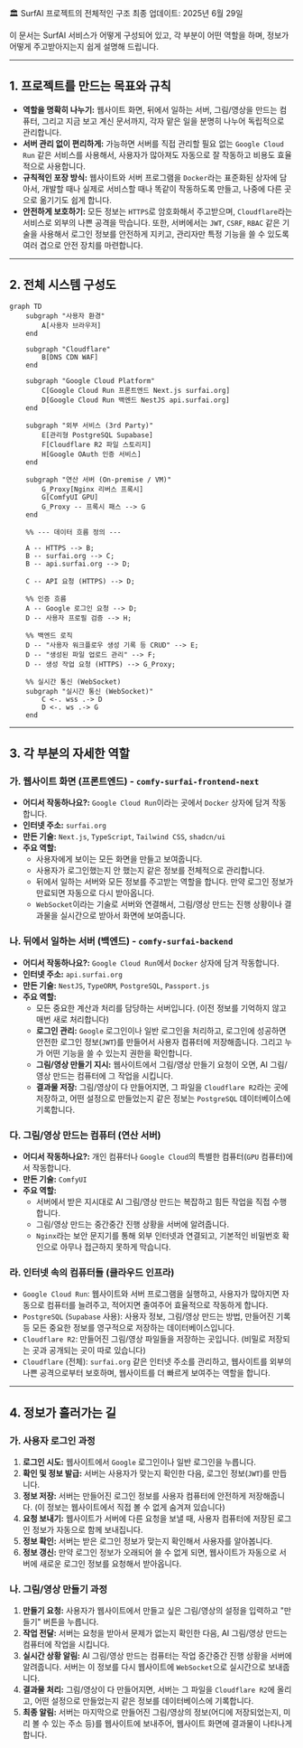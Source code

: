 🏛️ SurfAI 프로젝트의 전체적인 구조
최종 업데이트: 2025년 6월 29일

이 문서는 SurfAI 서비스가 어떻게 구성되어 있고, 각 부분이 어떤 역할을 하며, 정보가 어떻게 주고받아지는지 쉽게 설명해 드립니다.

---

## 1. 프로젝트를 만드는 목표와 규칙

-   **역할을 명확히 나누기:** 웹사이트 화면, 뒤에서 일하는 서버, 그림/영상을 만드는 컴퓨터, 그리고 지금 보고 계신 문서까지, 각자 맡은 일을 분명히 나누어 독립적으로 관리합니다.
-   **서버 관리 없이 편리하게:** 가능하면 서버를 직접 관리할 필요 없는 `Google Cloud Run` 같은 서비스를 사용해서, 사용자가 많아져도 자동으로 잘 작동하고 비용도 효율적으로 사용합니다.
-   **규칙적인 포장 방식:** 웹사이트와 서버 프로그램을 `Docker`라는 표준화된 상자에 담아서, 개발할 때나 실제로 서비스할 때나 똑같이 작동하도록 만들고, 나중에 다른 곳으로 옮기기도 쉽게 합니다.
-   **안전하게 보호하기:** 모든 정보는 `HTTPS`로 암호화해서 주고받으며, `Cloudflare`라는 서비스로 외부의 나쁜 공격을 막습니다. 또한, 서버에서는 `JWT`, `CSRF`, `RBAC` 같은 기술을 사용해서 로그인 정보를 안전하게 지키고, 관리자만 특정 기능을 쓸 수 있도록 여러 겹으로 안전 장치를 마련합니다.

---

## 2. 전체 시스템 구성도

```mermaid
graph TD
    subgraph "사용자 환경"
        A[사용자 브라우저]
    end

    subgraph "Cloudflare"
        B[DNS CDN WAF]
    end

    subgraph "Google Cloud Platform"
        C[Google Cloud Run 프론트엔드 Next.js surfai.org]
        D[Google Cloud Run 백엔드 NestJS api.surfai.org]
    end

    subgraph "외부 서비스 (3rd Party)"
        E[관리형 PostgreSQL Supabase]
        F[Cloudflare R2 파일 스토리지]
        H[Google OAuth 인증 서비스]
    end
    
    subgraph "연산 서버 (On-premise / VM)"
        G_Proxy[Nginx 리버스 프록시]
        G[ComfyUI GPU]
        G_Proxy -- 프록시 패스 --> G
    end

    %% --- 데이터 흐름 정의 ---

    A -- HTTPS --> B;
    B -- surfai.org --> C;
    B -- api.surfai.org --> D;
    
    C -- API 요청 (HTTPS) --> D;
    
    %% 인증 흐름
    A -- Google 로그인 요청 --> D;
    D -- 사용자 프로필 검증 --> H;

    %% 백엔드 로직
    D -- "사용자 워크플로우 생성 기록 등 CRUD" --> E;
    D -- "생성된 파일 업로드 관리" --> F;
    D -- 생성 작업 요청 (HTTPS) --> G_Proxy;
    
    %% 실시간 통신 (WebSocket)
    subgraph "실시간 통신 (WebSocket)"
        C <-. wss .-> D
        D <-. ws .-> G
    end
```

---

## 3. 각 부분의 자세한 역할

### 가. 웹사이트 화면 (프론트엔드) - `comfy-surfai-frontend-next`

-   **어디서 작동하나요?:** `Google Cloud Run`이라는 곳에서 `Docker` 상자에 담겨 작동합니다.
-   **인터넷 주소:** `surfai.org`
-   **만든 기술:** `Next.js`, `TypeScript`, `Tailwind CSS`, `shadcn/ui`
-   **주요 역할:**
    -   사용자에게 보이는 모든 화면을 만들고 보여줍니다.
    -   사용자가 로그인했는지 안 했는지 같은 정보를 전체적으로 관리합니다.
    -   뒤에서 일하는 서버와 모든 정보를 주고받는 역할을 합니다. 만약 로그인 정보가 만료되면 자동으로 다시 받아옵니다.
    -   `WebSocket`이라는 기술로 서버와 연결해서, 그림/영상 만드는 진행 상황이나 결과물을 실시간으로 받아서 화면에 보여줍니다.

### 나. 뒤에서 일하는 서버 (백엔드) - `comfy-surfai-backend`

-   **어디서 작동하나요?:** `Google Cloud Run`에서 `Docker` 상자에 담겨 작동합니다.
-   **인터넷 주소:** `api.surfai.org`
-   **만든 기술:** `NestJS`, `TypeORM`, `PostgreSQL`, `Passport.js`
-   **주요 역할:**
    -   모든 중요한 계산과 처리를 담당하는 서버입니다. (이전 정보를 기억하지 않고 매번 새로 처리합니다)
    -   **로그인 관리:** `Google` 로그인이나 일반 로그인을 처리하고, 로그인에 성공하면 안전한 로그인 정보(`JWT`)를 만들어서 사용자 컴퓨터에 저장해줍니다. 그리고 누가 어떤 기능을 쓸 수 있는지 권한을 확인합니다.
    -   **그림/영상 만들기 지시:** 웹사이트에서 그림/영상 만들기 요청이 오면, AI 그림/영상 만드는 컴퓨터에 그 작업을 시킵니다.
    -   **결과물 저장:** 그림/영상이 다 만들어지면, 그 파일을 `Cloudflare R2`라는 곳에 저장하고, 어떤 설정으로 만들었는지 같은 정보는 `PostgreSQL` 데이터베이스에 기록합니다.

### 다. 그림/영상 만드는 컴퓨터 (연산 서버)

-   **어디서 작동하나요?:** 개인 컴퓨터나 `Google Cloud`의 특별한 컴퓨터(`GPU` 컴퓨터)에서 작동합니다.
-   **만든 기술:** `ComfyUI`
-   **주요 역할:**
    -   서버에서 받은 지시대로 AI 그림/영상 만드는 복잡하고 힘든 작업을 직접 수행합니다.
    -   그림/영상 만드는 중간중간 진행 상황을 서버에 알려줍니다.
    -   `Nginx`라는 보안 문지기를 통해 외부 인터넷과 연결되고, 기본적인 비밀번호 확인으로 아무나 접근하지 못하게 막습니다.

### 라. 인터넷 속의 컴퓨터들 (클라우드 인프라)

-   `Google Cloud Run`: 웹사이트와 서버 프로그램을 실행하고, 사용자가 많아지면 자동으로 컴퓨터를 늘려주고, 적어지면 줄여주어 효율적으로 작동하게 합니다.
-   `PostgreSQL` (`Supabase` 사용): 사용자 정보, 그림/영상 만드는 방법, 만들어진 기록 등 모든 중요한 정보를 영구적으로 저장하는 데이터베이스입니다.
-   `Cloudflare R2`: 만들어진 그림/영상 파일들을 저장하는 곳입니다. (비밀로 저장되는 곳과 공개되는 곳이 따로 있습니다)
-   `Cloudflare` (전체): `surfai.org` 같은 인터넷 주소를 관리하고, 웹사이트를 외부의 나쁜 공격으로부터 보호하며, 웹사이트를 더 빠르게 보여주는 역할을 합니다.

---

## 4. 정보가 흘러가는 길

### 가. 사용자 로그인 과정

1.  **로그인 시도:** 웹사이트에서 `Google` 로그인이나 일반 로그인을 누릅니다.
2.  **확인 및 정보 발급:** 서버는 사용자가 맞는지 확인한 다음, 로그인 정보(`JWT`)를 만듭니다.
3.  **정보 저장:** 서버는 만들어진 로그인 정보를 사용자 컴퓨터에 안전하게 저장해줍니다. (이 정보는 웹사이트에서 직접 볼 수 없게 숨겨져 있습니다)
4.  **요청 보내기:** 웹사이트가 서버에 다른 요청을 보낼 때, 사용자 컴퓨터에 저장된 로그인 정보가 자동으로 함께 보내집니다.
5.  **정보 확인:** 서버는 받은 로그인 정보가 맞는지 확인해서 사용자를 알아봅니다.
6.  **정보 갱신:** 만약 로그인 정보가 오래되어 쓸 수 없게 되면, 웹사이트가 자동으로 서버에 새로운 로그인 정보를 요청해서 받아옵니다.

### 나. 그림/영상 만들기 과정

1.  **만들기 요청:** 사용자가 웹사이트에서 만들고 싶은 그림/영상의 설정을 입력하고 "만들기" 버튼을 누릅니다.
2.  **작업 전달:** 서버는 요청을 받아서 문제가 없는지 확인한 다음, AI 그림/영상 만드는 컴퓨터에 작업을 시킵니다.
3.  **실시간 상황 알림:** AI 그림/영상 만드는 컴퓨터는 작업 중간중간 진행 상황을 서버에 알려줍니다. 서버는 이 정보를 다시 웹사이트에 `WebSocket`으로 실시간으로 보내줍니다.
4.  **결과물 처리:** 그림/영상이 다 만들어지면, 서버는 그 파일을 `Cloudflare R2`에 올리고, 어떤 설정으로 만들었는지 같은 정보를 데이터베이스에 기록합니다.
5.  **최종 알림:** 서버는 마지막으로 만들어진 그림/영상의 정보(어디에 저장되었는지, 미리 볼 수 있는 주소 등)를 웹사이트에 보내주어, 웹사이트 화면에 결과물이 나타나게 합니다.